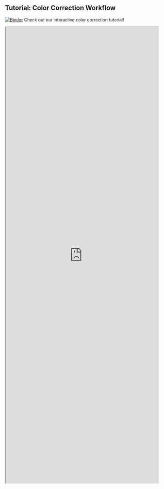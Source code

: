 ## Tutorial: Color Correction Workflow

[![Binder](https://mybinder.org/badge_logo.svg)](https://mybinder.org/v2/gh/danforthcenter/plantcv-tutorial-color-correction.git/main?filepath=index.ipynb) Check out our interactive color correction tutorial! 

<iframe src="https://nbviewer.jupyter.org/github/danforthcenter/plantcv-tutorial-color-correction/blob/main/index.ipynb" width="100%" height="1500px"></iframe>
